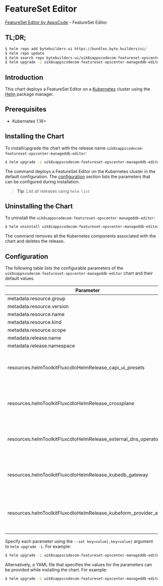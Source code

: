 # FeatureSet Editor

[FeatureSet Editor by AppsCode](https://byte.builders) - FeatureSet Editor

## TL;DR;

```bash
$ helm repo add bytebuilders-ui https://bundles.byte.builders/ui/
$ helm repo update
$ helm search repo bytebuilders-ui/uik8sappscodecom-featureset-opscenter-manageddb-editor --version=v0.4.16
$ helm upgrade -i uik8sappscodecom-featureset-opscenter-manageddb-editor bytebuilders-ui/uik8sappscodecom-featureset-opscenter-manageddb-editor -n default --create-namespace --version=v0.4.16
```

## Introduction

This chart deploys a FeatureSet Editor on a [Kubernetes](http://kubernetes.io) cluster using the [Helm](https://helm.sh) package manager.

## Prerequisites

- Kubernetes 1.16+

## Installing the Chart

To install/upgrade the chart with the release name `uik8sappscodecom-featureset-opscenter-manageddb-editor`:

```bash
$ helm upgrade -i uik8sappscodecom-featureset-opscenter-manageddb-editor bytebuilders-ui/uik8sappscodecom-featureset-opscenter-manageddb-editor -n default --create-namespace --version=v0.4.16
```

The command deploys a FeatureSet Editor on the Kubernetes cluster in the default configuration. The [configuration](#configuration) section lists the parameters that can be configured during installation.

> **Tip**: List all releases using `helm list`

## Uninstalling the Chart

To uninstall the `uik8sappscodecom-featureset-opscenter-manageddb-editor`:

```bash
$ helm uninstall uik8sappscodecom-featureset-opscenter-manageddb-editor -n default
```

The command removes all the Kubernetes components associated with the chart and deletes the release.

## Configuration

The following table lists the configurable parameters of the `uik8sappscodecom-featureset-opscenter-manageddb-editor` chart and their default values.

|                            Parameter                             | Description |                                                                                                                                                                                                                                                                                                                Default                                                                                                                                                                                                                                                                                                                |
|------------------------------------------------------------------|-------------|---------------------------------------------------------------------------------------------------------------------------------------------------------------------------------------------------------------------------------------------------------------------------------------------------------------------------------------------------------------------------------------------------------------------------------------------------------------------------------------------------------------------------------------------------------------------------------------------------------------------------------------|
| metadata.resource.group                                          |             | <code>ui.k8s.appscode.com</code>                                                                                                                                                                                                                                                                                                                                                                                                                                                                                                                                                                                                      |
| metadata.resource.version                                        |             | <code>v1alpha1</code>                                                                                                                                                                                                                                                                                                                                                                                                                                                                                                                                                                                                                 |
| metadata.resource.name                                           |             | <code>featuresets</code>                                                                                                                                                                                                                                                                                                                                                                                                                                                                                                                                                                                                              |
| metadata.resource.kind                                           |             | <code>FeatureSet</code>                                                                                                                                                                                                                                                                                                                                                                                                                                                                                                                                                                                                               |
| metadata.resource.scope                                          |             | <code>Cluster</code>                                                                                                                                                                                                                                                                                                                                                                                                                                                                                                                                                                                                                  |
| metadata.release.name                                            |             | <code>RELEASE-NAME</code>                                                                                                                                                                                                                                                                                                                                                                                                                                                                                                                                                                                                             |
| metadata.release.namespace                                       |             | <code>default</code>                                                                                                                                                                                                                                                                                                                                                                                                                                                                                                                                                                                                                  |
| resources.helmToolkitFluxcdIoHelmRelease_capi_ui_presets         |             | <code>{"apiVersion":"helm.toolkit.fluxcd.io/v2beta1","kind":"HelmRelease","metadata":{"name":"capi-ui-presets","namespace":"kubeops"},"spec":{"chart":{"spec":{"chart":"capi-ui-presets","sourceRef":{"kind":"HelmRepository","name":"appscode","namespace":"kubeops"},"version":"v2023.03.23"}},"install":{"crds":"CreateReplace","createNamespace":true,"remediation":{"retries":-1}},"interval":"5m","releaseName":"capi-ui-presets","storageNamespace":"kubeops","targetNamespace":"kubeops","timeout":"30m","upgrade":{"crds":"CreateReplace","remediation":{"retries":-1}}}}</code>                                             |
| resources.helmToolkitFluxcdIoHelmRelease_crossplane              |             | <code>{"apiVersion":"helm.toolkit.fluxcd.io/v2beta1","kind":"HelmRelease","metadata":{"name":"crossplane","namespace":"kubeops"},"spec":{"chart":{"spec":{"chart":"crossplane","sourceRef":{"kind":"HelmRepository","name":"crossplane","namespace":"kubeops"},"version":"1.12.2"}},"install":{"crds":"CreateReplace","createNamespace":true,"remediation":{"retries":-1}},"interval":"5m","releaseName":"crossplane","storageNamespace":"crossplane-system","targetNamespace":"crossplane-system","timeout":"30m","upgrade":{"crds":"CreateReplace","remediation":{"retries":-1}}}}</code>                                           |
| resources.helmToolkitFluxcdIoHelmRelease_external_dns_operator   |             | <code>{"apiVersion":"helm.toolkit.fluxcd.io/v2beta1","kind":"HelmRelease","metadata":{"name":"external-dns-operator","namespace":"kubeops"},"spec":{"chart":{"spec":{"chart":"external-dns-operator","sourceRef":{"kind":"HelmRepository","name":"appscode","namespace":"kubeops"},"version":"v2022.06.14"}},"install":{"crds":"CreateReplace","createNamespace":true,"remediation":{"retries":-1}},"interval":"5m","releaseName":"external-dns-operator","storageNamespace":"kubeops","targetNamespace":"kubeops","timeout":"30m","upgrade":{"crds":"CreateReplace","remediation":{"retries":-1}}}}</code>                           |
| resources.helmToolkitFluxcdIoHelmRelease_kubedb_gateway          |             | <code>{"apiVersion":"helm.toolkit.fluxcd.io/v2beta1","kind":"HelmRelease","metadata":{"name":"kubedb-gateway","namespace":"kubeops"},"spec":{"chart":{"spec":{"chart":"gateway-helm","sourceRef":{"kind":"HelmRepository","name":"appscode","namespace":"kubeops"},"version":"v0.0.0-latest"}},"install":{"crds":"CreateReplace","createNamespace":true,"remediation":{"retries":-1}},"interval":"5m","releaseName":"kubedb-gateway","storageNamespace":"gateway-system","targetNamespace":"gateway-system","timeout":"30m","upgrade":{"crds":"CreateReplace","remediation":{"retries":-1}}}}</code>                                  |
| resources.helmToolkitFluxcdIoHelmRelease_kubeform_provider_azure |             | <code>{"apiVersion":"helm.toolkit.fluxcd.io/v2beta1","kind":"HelmRelease","metadata":{"name":"kubeform-provider-azure","namespace":"kubeops"},"spec":{"chart":{"spec":{"chart":"kubeform-provider-azure","sourceRef":{"kind":"HelmRepository","name":"appscode","namespace":"kubeops"},"version":"v2023.06.27"}},"install":{"crds":"CreateReplace","createNamespace":true,"remediation":{"retries":-1}},"interval":"5m","releaseName":"kubeform-provider-azure","storageNamespace":"crossplane-system","targetNamespace":"crossplane-system","timeout":"30m","upgrade":{"crds":"CreateReplace","remediation":{"retries":-1}}}}</code> |


Specify each parameter using the `--set key=value[,key=value]` argument to `helm upgrade -i`. For example:

```bash
$ helm upgrade -i uik8sappscodecom-featureset-opscenter-manageddb-editor bytebuilders-ui/uik8sappscodecom-featureset-opscenter-manageddb-editor -n default --create-namespace --version=v0.4.16 --set metadata.resource.group=ui.k8s.appscode.com
```

Alternatively, a YAML file that specifies the values for the parameters can be provided while
installing the chart. For example:

```bash
$ helm upgrade -i uik8sappscodecom-featureset-opscenter-manageddb-editor bytebuilders-ui/uik8sappscodecom-featureset-opscenter-manageddb-editor -n default --create-namespace --version=v0.4.16 --values values.yaml
```

